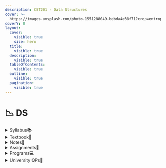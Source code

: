 ```yaml
---
description: CST201 - Data Structures
cover: >-
  https://images.unsplash.com/photo-1551288049-bebda4e38f71?crop=entropy&cs=srgb&fm=jpg&ixid=M3wxOTcwMjR8MHwxfHNlYXJjaHwzfHxkYXRhJTIwc3RydWN0dXJlc3xlbnwwfHx8fDE2OTUxMTg3MTN8MA&ixlib=rb-4.0.3&q=85
coverY: 0
layout:
  cover:
    visible: true
    size: hero
  title:
    visible: true
  description:
    visible: true
  tableOfContents:
    visible: true
  outline:
    visible: true
  pagination:
    visible: true
---
```


# 📉 DS

<details>

<summary>Syllabus📚</summary>

[CST201](https://drive.google.com/file/d/1Ve4TEPmgVj3dVB5WfZsD5nzXTBrf7wLH/view?usp=drive\_link)👈

</details>

<details>

<summary>Textbook📖</summary>

[DS Textbook](https://drive.google.com/file/d/159fQehWc6tJ3pLi4GKU6HNciZTrxjVQm/view?usp=drive\_link)👈

</details>

<details>

<summary>Notes📒</summary>

[DS Notes](https://drive.google.com/drive/folders/1uiVvJmM4IrR7F0OOyZhbRu5OGv8U4LYA?usp=drive\_link)👈

</details>

<details>

<summary>Assignments📓</summary>

[DS Assignments](https://drive.google.com/drive/folders/10WvzKC--9lYZFGeNXdah9\_zFto3oHjqb?usp=drive\_link)👈

</details>

<details>

<summary>Programs💻</summary>

[DS Programs](https://drive.google.com/drive/folders/1576MEcjvz6CCMerAaQ7hq7apBksb2Sg-?usp=drive\_link)👈

</details>

<details>

<summary>University QPs📄</summary>

[DS University Question Papers](https://drive.google.com/drive/folders/1TtxCyX2uVcEWj-fQQzP1och6VvcqWj2S?usp=drive\_link)👈

</details>
